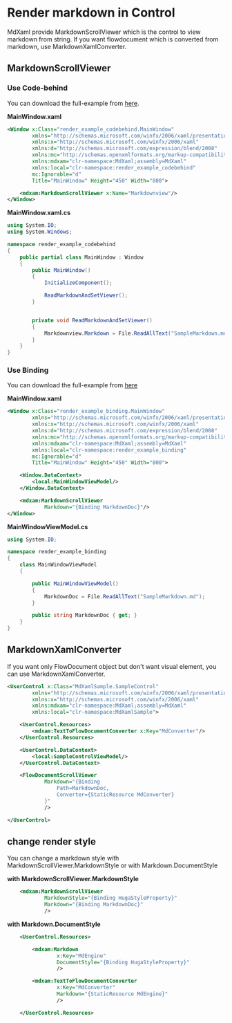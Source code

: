 # Render markdown in Control

MdXaml provide MarkdownScrollViewer which is the control to view markdown from string.
If you want flowdocument which is converted from markdown, use MarkdownXamlConverter.

## MarkdownScrollViewer

### Use Code-behind

You can download the full-example from [here](./render_example_codebehind.zip).

**MainWindow.xaml**
```xml
<Window x:Class="render_example_codebehind.MainWindow"
        xmlns="http://schemas.microsoft.com/winfx/2006/xaml/presentation"
        xmlns:x="http://schemas.microsoft.com/winfx/2006/xaml"
        xmlns:d="http://schemas.microsoft.com/expression/blend/2008"
        xmlns:mc="http://schemas.openxmlformats.org/markup-compatibility/2006"
        xmlns:mdxam="clr-namespace:MdXaml;assembly=MdXaml"
        xmlns:local="clr-namespace:render_example_codebehind"
        mc:Ignorable="d"
        Title="MainWindow" Height="450" Width="800">

    <mdxam:MarkdownScrollViewer x:Name="Markdownview"/>
</Window>
```

**MainWindow.xaml.cs**
```cs
using System.IO;
using System.Windows;

namespace render_example_codebehind
{
    public partial class MainWindow : Window
    {
        public MainWindow()
        {
            InitializeComponent();

            ReadMarkdownAndSetViewer();
        }


        private void ReadMarkdownAndSetViewer()
        {
            Markdownview.Markdown = File.ReadAllText("SampleMarkdown.md");
        }
    }
}
```

### Use Binding

You can download the full-example from [here](./render_example_binding.zip)

**MainWindow.xaml**
```xml
<Window x:Class="render_example_binding.MainWindow"
        xmlns="http://schemas.microsoft.com/winfx/2006/xaml/presentation"
        xmlns:x="http://schemas.microsoft.com/winfx/2006/xaml"
        xmlns:d="http://schemas.microsoft.com/expression/blend/2008"
        xmlns:mc="http://schemas.openxmlformats.org/markup-compatibility/2006"
        xmlns:mdxam="clr-namespace:MdXaml;assembly=MdXaml"
        xmlns:local="clr-namespace:render_example_binding"
        mc:Ignorable="d"
        Title="MainWindow" Height="450" Width="800">

    <Window.DataContext>
        <local:MainWindowViewModel/>
    </Window.DataContext>

    <mdxam:MarkdownScrollViewer
            Markdown="{Binding MarkdownDoc}"/>
</Window>
```

**MainWindowViewModel.cs**
```cs
using System.IO;

namespace render_example_binding
{
    class MainWindowViewModel
    {

        public MainWindowViewModel()
        {
            MarkdownDoc = File.ReadAllText("SampleMarkdown.md");
        }

        public string MarkdownDoc { get; }
    }
}
```


## MarkdownXamlConverter

If you want only FlowDocument object but don't want visual element, you can use MarkdownXamlConverter.

```xml
<UserControl x:Class="MdXamlSample.SampleControl"
        xmlns="http://schemas.microsoft.com/winfx/2006/xaml/presentation"
        xmlns:x="http://schemas.microsoft.com/winfx/2006/xaml"
        xmlns:mdxam="clr-namespace:MdXaml;assembly=MdXaml"
        xmlns:local="clr-namespace:MdXamlSample">

    <UserControl.Resources>
        <mdxam:TextToFlowDocumentConverter x:Key="MdConverter"/>
    </UserControl.Resources>

    <UserControl.DataContext>
        <local:SampleControlViewModel/>
    </UserControl.DataContext>

    <FlowDocumentScrollViewer 
            Markdown="{Binding 
                Path=MarkdownDoc, 
                Converter={StaticResource MdConverter}
            }"
            />

</UserControl>
```
## change render style

You can change a markdown style with 
MarkdownScrollViewer.MarkdownStyle or with Markdown.DocumentStyle

**with MarkdownScrollViewer.MarkdownStyle**
```xml
    <mdxam:MarkdownScrollViewer
            MarkdownStyle="{Binding HugaStyleProperty}"
            Markdown="{Binding MarkdownDoc}"
            />
```

**with Markdown.DocumentStyle**
```xml
    <UserControl.Resources>

        <mdxam:Markdown
                x:Key="MdEngine"
                DocumentStyle="{Binding HugaStyleProperty}"
                />

        <mdxam:TextToFlowDocumentConverter
                x:Key="MdConverter"
                Markdown="{StaticResource MdEngine}"
                />

    </UserControl.Resources>
```
